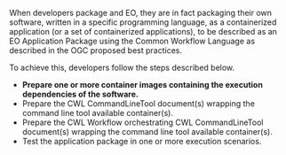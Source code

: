 When developers package and EO, they are in fact packaging their own software, written in a specific programming language, as a containerized application (or a set of containerized applications), to be described as an EO Application Package using the Common Workflow Language as described in the OGC proposed best practices.

To achieve this, developers follow the steps described below.

* **Prepare one or more container images containing the execution dependencies of the software.**
* Prepare the CWL CommandLineTool document(s) wrapping the command line tool available container(s).
* Prepare the CWL Workflow orchestrating CWL CommandLineTool document(s) wrapping the command line tool available container(s).
* Test the application package in one or more execution scenarios.
